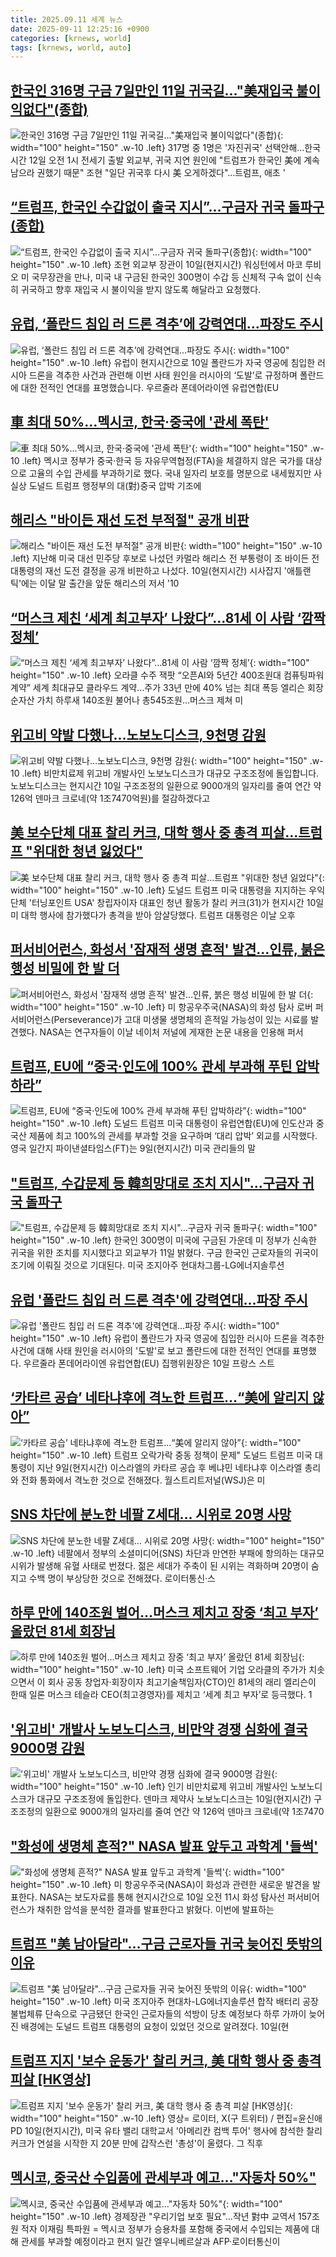 ```yaml
---
title: 2025.09.11 세계 뉴스
date: 2025-09-11 12:25:16 +0900
categories: [krnews, world]
tags: [krnews, world, auto]
---
```

## [한국인 316명 구금 7일만인 11일 귀국길…"美재입국 불이익없다"(종합)](https://n.news.naver.com/mnews/article/001/0015618962)

![한국인 316명 구금 7일만인 11일 귀국길…"美재입국 불이익없다"(종합)](https://mimgnews.pstatic.net/image/origin/001/2025/09/11/15618962.jpg?type=nf220_150){: width="100" height="150" .w-10 .left}
317명 중 1명은 '자진귀국' 선택안해…한국시간 12일 오전 1시 전세기 출발 외교부, 귀국 지연 원인에 "트럼프가 한국인 美에 계속 남으라 권했기 때문" 조현 "일단 귀국후 다시 美 오게하겠다"…트럼프, 애초 '

## [“트럼프, 한국인 수갑없이 출국 지시”…구금자 귀국 돌파구(종합)](https://n.news.naver.com/mnews/article/018/0006112261)

![“트럼프, 한국인 수갑없이 출국 지시”…구금자 귀국 돌파구(종합)](https://mimgnews.pstatic.net/image/origin/018/2025/09/11/6112261.jpg?type=nf220_150){: width="100" height="150" .w-10 .left}
조현 외교부 장관이 10일(현지시간) 워싱턴에서 마코 루비오 미 국무장관을 만나, 미국 내 구금된 한국인 300명이 수갑 등 신체적 구속 없이 신속히 귀국하고 향후 재입국 시 불이익을 받지 않도록 해달라고 요청했다.

## [유럽, ‘폴란드 침입 러 드론 격추’에 강력연대…파장도 주시](https://n.news.naver.com/mnews/article/056/0012026657)

![유럽, ‘폴란드 침입 러 드론 격추’에 강력연대…파장도 주시](https://mimgnews.pstatic.net/image/origin/056/2025/09/10/12026657.jpg?type=nf220_150){: width="100" height="150" .w-10 .left}
유럽이 현지시간으로 10일 폴란드가 자국 영공에 침입한 러시아 드론을 격추한 사건과 관련해 이번 사태 원인을 러시아의 ‘도발’로 규정하며 폴란드에 대한 전적인 연대를 표명했습니다. 우르줄라 폰데어라이엔 유럽연합(EU

## [車 최대 50%…멕시코, 한국·중국에 '관세 폭탄'](https://n.news.naver.com/mnews/article/277/0005650407)

![車 최대 50%…멕시코, 한국·중국에 '관세 폭탄'](https://mimgnews.pstatic.net/image/origin/277/2025/09/11/5650407.jpg?type=nf220_150){: width="100" height="150" .w-10 .left}
멕시코 정부가 중국·한국 등 자유무역협정(FTA)을 체결하지 않은 국가를 대상으로 고율의 수입 관세를 부과하기로 했다. 국내 일자리 보호를 명분으로 내세웠지만 사실상 도널드 트럼프 행정부의 대(對)중국 압박 기조에

## [해리스 "바이든 재선 도전 부적절" 공개 비판](https://n.news.naver.com/mnews/article/025/0003468371)

![해리스 "바이든 재선 도전 부적절" 공개 비판](https://mimgnews.pstatic.net/image/origin/025/2025/09/11/3468371.jpg?type=nf220_150){: width="100" height="150" .w-10 .left}
지난해 미국 대선 민주당 후보로 나섰던 카멀라 해리스 전 부통령이 조 바이든 전 대통령의 재선 도전 결정을 공개 비판하고 나섰다. 10일(현지시간) 시사잡지 '애틀랜틱'에는 이달 말 출간을 앞둔 해리스의 저서 '10

## [“머스크 제친 ‘세계 최고부자’ 나왔다”…81세 이 사람 ‘깜짝 정체’](https://n.news.naver.com/mnews/article/016/0002527239)

![“머스크 제친 ‘세계 최고부자’ 나왔다”…81세 이 사람 ‘깜짝 정체’](https://mimgnews.pstatic.net/image/origin/016/2025/09/11/2527239.jpg?type=nf220_150){: width="100" height="150" .w-10 .left}
오라클 수주 잭팟 “오픈AI와 5년간 400조원대 컴퓨팅파워 계약” 세계 최대규모 클라우드 계약…주가 33년 만에 40% 넘는 최대 폭등 엘리슨 회장 순자산 가치 하루새 140조원 불어나 총545조원…머스크 제쳐 미

## [위고비 약발 다했나…노보노디스크, 9천명 감원](https://n.news.naver.com/mnews/article/374/0000462524)

![위고비 약발 다했나…노보노디스크, 9천명 감원](https://mimgnews.pstatic.net/image/origin/374/2025/09/11/462524.jpg?type=nf220_150){: width="100" height="150" .w-10 .left}
비만치료제 위고비 개발사인 노보노디스크가 대규모 구조조정에 돌입합니다. 노보노디스크는 현지시간 10일 구조조정의 일환으로 9000개의 일자리를 줄여 연간 약 126억 덴마크 크로네(약 1조7470억원)를 절감하겠다고

## [美 보수단체 대표 찰리 커크, 대학 행사 중 총격 피살…트럼프 "위대한 청년 잃었다"](https://n.news.naver.com/mnews/article/448/0000556102)

![美 보수단체 대표 찰리 커크, 대학 행사 중 총격 피살…트럼프 "위대한 청년 잃었다"](https://mimgnews.pstatic.net/image/origin/448/2025/09/11/556102.jpg?type=nf220_150){: width="100" height="150" .w-10 .left}
도널드 트럼프 미국 대통령을 지지하는 우익 단체 '터닝포인트 USA' 창립자이자 대표인 청년 활동가 찰리 커크(31)가 현지시간 10일 미 대학 행사에 참가했다가 총격을 받아 암살당했다. 트럼프 대통령은 이날 오후

## [퍼서비어런스, 화성서 '잠재적 생명 흔적' 발견…인류, 붉은 행성 비밀에 한 발 더](https://n.news.naver.com/mnews/article/243/0000084555)

![퍼서비어런스, 화성서 '잠재적 생명 흔적' 발견…인류, 붉은 행성 비밀에 한 발 더](https://mimgnews.pstatic.net/image/origin/243/2025/09/11/84555.jpg?type=nf220_150){: width="100" height="150" .w-10 .left}
미 항공우주국(NASA)의 화성 탐사 로버 퍼서비어런스(Perseverance)가 고대 미생물 생명체의 흔적일 가능성이 있는 시료를 발견했다. NASA는 연구자들이 이날 네이처 저널에 게재한 논문 내용을 인용해 퍼서

## [트럼프, EU에 “중국·인도에 100% 관세 부과해 푸틴 압박하라”](https://n.news.naver.com/mnews/article/032/0003395511)

![트럼프, EU에 “중국·인도에 100% 관세 부과해 푸틴 압박하라”](https://mimgnews.pstatic.net/image/origin/032/2025/09/10/3395511.jpg?type=nf220_150){: width="100" height="150" .w-10 .left}
도널드 트럼프 미국 대통령이 유럽연합(EU)에 인도산과 중국산 제품에 최고 100%의 관세를 부과할 것을 요구하며 ‘대리 압박’ 외교를 시작했다. 영국 일간지 파이낸셜타임스(FT)는 9일(현지시간) 미국 관리들의 말

## ["트럼프, 수갑문제 등 韓희망대로 조치 지시"…구금자 귀국 돌파구](https://n.news.naver.com/mnews/article/022/0004067296)

!["트럼프, 수갑문제 등 韓희망대로 조치 지시"…구금자 귀국 돌파구](https://mimgnews.pstatic.net/image/origin/022/2025/09/11/4067296.jpg?type=nf220_150){: width="100" height="150" .w-10 .left}
한국인 300명이 미국에 구금된 가운데 미 정부가 신속한 귀국을 위한 조치를 지시했다고 외교부가 11일 밝혔다. 구금 한국인 근로자들의 귀국이 조기에 이뤄질 것으로 기대된다. 미국 조지아주 현대차그룹-LG에너지솔루션

## [유럽 '폴란드 침입 러 드론 격추'에 강력연대…파장 주시](https://n.news.naver.com/mnews/article/119/0003001259)

![유럽 '폴란드 침입 러 드론 격추'에 강력연대…파장 주시](https://mimgnews.pstatic.net/image/origin/119/2025/09/10/3001259.jpg?type=nf220_150){: width="100" height="150" .w-10 .left}
유럽이 폴란드가 자국 영공에 침입한 러시아 드론을 격추한 사건에 대해 사태 원인을 러시아의 '도발'로 보고 폴란드에 대한 전적인 연대를 표명했다. 우르줄라 폰데어라이엔 유럽연합(EU) 집행위원장은 10일 프랑스 스트

## [‘카타르 공습’ 네타냐후에 격노한 트럼프…“美에 알리지 않아”](https://n.news.naver.com/mnews/article/022/0004067395)

![‘카타르 공습’ 네타냐후에 격노한 트럼프…“美에 알리지 않아”](https://mimgnews.pstatic.net/image/origin/022/2025/09/11/4067395.jpg?type=nf220_150){: width="100" height="150" .w-10 .left}
트럼프 오락가락 중동 정책이 문제" 도널드 트럼프 미국 대통령이 지난 9일(현지시간) 이스라엘의 카타르 공습 후 베냐민 네타냐후 이스라엘 총리와 전화 통화에서 격노한 것으로 전해졌다. 월스트리트저널(WSJ)은 미

## [SNS 차단에 분노한 네팔 Z세대… 시위로 20명 사망](https://n.news.naver.com/mnews/article/050/0000095993)

![SNS 차단에 분노한 네팔 Z세대… 시위로 20명 사망](https://mimgnews.pstatic.net/image/origin/050/2025/09/10/95993.jpg?type=nf220_150){: width="100" height="150" .w-10 .left}
네팔에서 정부의 소셜미디어(SNS) 차단과 만연한 부패에 항의하는 대규모 시위가 발생해 유혈 사태로 번졌다. 젊은 세대가 주축이 된 시위는 격화하며 20명이 숨지고 수백 명이 부상당한 것으로 전해졌다. 로이터통신·스

## [하루 만에 140조원 벌어…머스크 제치고 장중 ‘최고 부자’ 올랐던 81세 회장님](https://n.news.naver.com/mnews/article/023/0003928534)

![하루 만에 140조원 벌어…머스크 제치고 장중 ‘최고 부자’ 올랐던 81세 회장님](https://mimgnews.pstatic.net/image/origin/023/2025/09/11/3928534.jpg?type=nf220_150){: width="100" height="150" .w-10 .left}
미국 소프트웨어 기업 오라클의 주가가 치솟으면서 이 회사 공동 창업자·회장이자 최고기술책임자(CTO)인 81세의 래리 엘리슨이 한때 일론 머스크 테슬라 CEO(최고경영자)를 제치고 ‘세계 최고 부자’로 등극했다. 1

## ['위고비' 개발사 노보노디스크, 비만약 경쟁 심화에 결국 9000명 감원](https://n.news.naver.com/mnews/article/018/0006112038)

!['위고비' 개발사 노보노디스크, 비만약 경쟁 심화에 결국 9000명 감원](https://mimgnews.pstatic.net/image/origin/018/2025/09/10/6112038.jpg?type=nf220_150){: width="100" height="150" .w-10 .left}
인기 비만치료제 위고비 개발사인 노보노디스크가 대규모 구조조정에 돌입한다. 덴마크 제약사 노보노디스크는 10일(현지시간) 구조조정의 일환으로 9000개의 일자리를 줄여 연간 약 126억 덴마크 크로네(약 1조7470

## ["화성에 생명체 흔적?" NASA 발표 앞두고 과학계 '들썩'](https://n.news.naver.com/mnews/article/015/0005183304)

!["화성에 생명체 흔적?" NASA 발표 앞두고 과학계 '들썩'](https://mimgnews.pstatic.net/image/origin/015/2025/09/10/5183304.jpg?type=nf220_150){: width="100" height="150" .w-10 .left}
미 항공우주국(NASA)이 화성과 관련한 새로운 발견을 발표한다. NASA는 보도자료를 통해 현지시간으로 10일 오전 11시 화성 탐사선 퍼서비어런스가 채취한 암석을 분석한 결과를 발표한다고 밝혔다. 이번에 발표하는

## [트럼프 "美 남아달라"…구금 근로자들 귀국 늦어진 뜻밖의 이유](https://n.news.naver.com/mnews/article/015/0005183486)

![트럼프 "美 남아달라"…구금 근로자들 귀국 늦어진 뜻밖의 이유](https://mimgnews.pstatic.net/image/origin/015/2025/09/11/5183486.jpg?type=nf220_150){: width="100" height="150" .w-10 .left}
미국 조지아주 현대차-LG에너지솔루션 합작 배터리 공장 불법체류 단속으로 구금됐던 한국인 근로자들의 석방이 당초 예정보다 하루 가까이 늦어진 배경에는 도널드 트럼프 대통령의 요청이 있었던 것으로 알려졌다. 10일(현

## [트럼프 지지 '보수 운동가' 찰리 커크, 美 대학 행사 중 총격 피살 [HK영상]](https://n.news.naver.com/mnews/article/015/0005183518)

![트럼프 지지 '보수 운동가' 찰리 커크, 美 대학 행사 중 총격 피살 [HK영상]](https://mimgnews.pstatic.net/image/origin/015/2025/09/11/5183518.jpg?type=nf220_150){: width="100" height="150" .w-10 .left}
영상= 로이터, X(구 트위터) / 편집=윤신애 PD 10일(현지시간), 미국 유타 밸리 대학교서 '아메리칸 컴백 투어' 행사에 참석한 찰리 커크가 연설을 시작한 지 20분 만에 갑작스런 '총성'이 울렸다. 그 직후

## [멕시코, 중국산 수입품에 관세부과 예고…"자동차 50%"](https://n.news.naver.com/mnews/article/001/0015618619)

![멕시코, 중국산 수입품에 관세부과 예고…"자동차 50%"](https://mimgnews.pstatic.net/image/origin/001/2025/09/11/15618619.jpg?type=nf220_150){: width="100" height="150" .w-10 .left}
경제장관 "우리기업 보호 필요"…작년 對中 교역서 157조원 적자 이재림 특파원 = 멕시코 정부가 승용차를 포함해 중국에서 수입되는 제품에 대해 관세를 부과할 예정이라고 현지 일간 엘우니베르살과 AFP·로이터통신이

